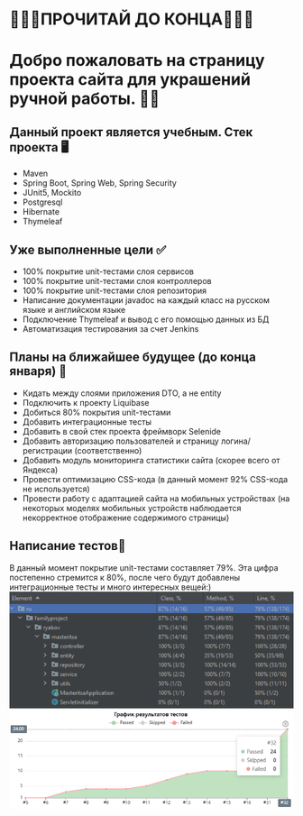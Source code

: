 # 🔻🔻🔻ПРОЧИТАЙ ДО КОНЦА🔻🔻🔻
# Добро пожаловать на страницу проекта сайта для украшений ручной работы. 🙋‍♂️
## Данный проект является учебным. Стек проекта 🖥️
- Maven
- Spring Boot, Spring Web, Spring Security
- JUnit5, Mockito
- Postgresql
- Hibernate
- Thymeleaf

## Уже выполненные цели ✅
- 100% покрытие unit-тестами слоя сервисов
- 100% покрытие unit-тестами слоя контроллеров
- 100% покрытие unit-тестами слоя репозитория
- Написание документации javadoc на каждый класс на русском языке и английском языке
- Подключение Thymeleaf и вывод с его помощью данных из БД
- Автоматизация тестирования за счет Jenkins

## Планы на ближайшее будущее (до конца января) 📓

- Кидать между слоями приложения DTO, а не entity
- Подключить к проекту Liquibase
- Добиться 80% покрытия unit-тестами
- Добавить интеграционные тесты
- Добавить в свой стек проекта фреймворк Selenide
- Добавить авторизацию пользователей и страницу логина/регистрации (соответственно)
- Добавить модуль мониторинга статистики сайта (скорее всего от Яндекса)
- Провести оптимизацию CSS-кода (в данный момент 92% CSS-кода не используется)
- Провести работу с адаптацией сайта на мобильных устройствах (на некоторых моделях мобильных устройств наблюдается некорректное отображение содержимого страницы)

## Написание тестов🔧
В данный момент покрытие unit-тестами составляет 79%. Эта цифра постепенно стремится к 80%, после чего будут добавлены интеграционные тесты и много интересных вещей:)
![img.png](coverage.png) ![img_1.png](bench_graph.png)